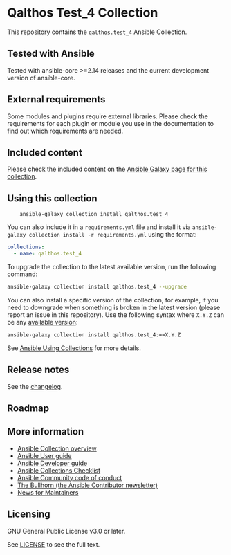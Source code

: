 # Qalthos Test_4 Collection

This repository contains the `qalthos.test_4` Ansible Collection.

## Tested with Ansible

Tested with ansible-core >=2.14 releases and the current development version of ansible-core.

## External requirements

Some modules and plugins require external libraries. Please check the requirements for each plugin or module you use in the documentation to find out which requirements are needed.

## Included content

Please check the included content on the [Ansible Galaxy page for this collection](https://galaxy.ansible.com/qalthos/test_4).

## Using this collection

```
    ansible-galaxy collection install qalthos.test_4
```

You can also include it in a `requirements.yml` file and install it via `ansible-galaxy collection install -r requirements.yml` using the format:

```yaml
collections:
  - name: qalthos.test_4
```

To upgrade the collection to the latest available version, run the following command:

```bash
ansible-galaxy collection install qalthos.test_4 --upgrade
```

You can also install a specific version of the collection, for example, if you need to downgrade when something is broken in the latest version (please report an issue in this repository). Use the following syntax where `X.Y.Z` can be any [available version](https://galaxy.ansible.com/qalthos/test_4):

```bash
ansible-galaxy collection install qalthos.test_4:==X.Y.Z
```

See [Ansible Using Collections](https://docs.ansible.com/ansible/latest/user_guide/collections_using.html) for more details.

## Release notes

See the [changelog](https://github.com/ansible-collections/REPONAMEHERE/tree/main/CHANGELOG.rst).

## Roadmap

<!-- Optional. Include the roadmap for this collection, and the proposed release/versioning strategy so users can anticipate the upgrade/update cycle. -->

## More information

<!-- List out where the user can find additional information, such as working group meeting times, slack/IRC channels, or documentation for the product this collection automates. At a minimum, link to: -->

- [Ansible Collection overview](https://github.com/ansible-collections/overview)
- [Ansible User guide](https://docs.ansible.com/ansible/devel/user_guide/index.html)
- [Ansible Developer guide](https://docs.ansible.com/ansible/devel/dev_guide/index.html)
- [Ansible Collections Checklist](https://github.com/ansible-collections/overview/blob/main/collection_requirements.rst)
- [Ansible Community code of conduct](https://docs.ansible.com/ansible/devel/community/code_of_conduct.html)
- [The Bullhorn (the Ansible Contributor newsletter)](https://us19.campaign-archive.com/home/?u=56d874e027110e35dea0e03c1&id=d6635f5420)
- [News for Maintainers](https://github.com/ansible-collections/news-for-maintainers)

## Licensing

GNU General Public License v3.0 or later.

See [LICENSE](https://www.gnu.org/licenses/gpl-3.0.txt) to see the full text.
